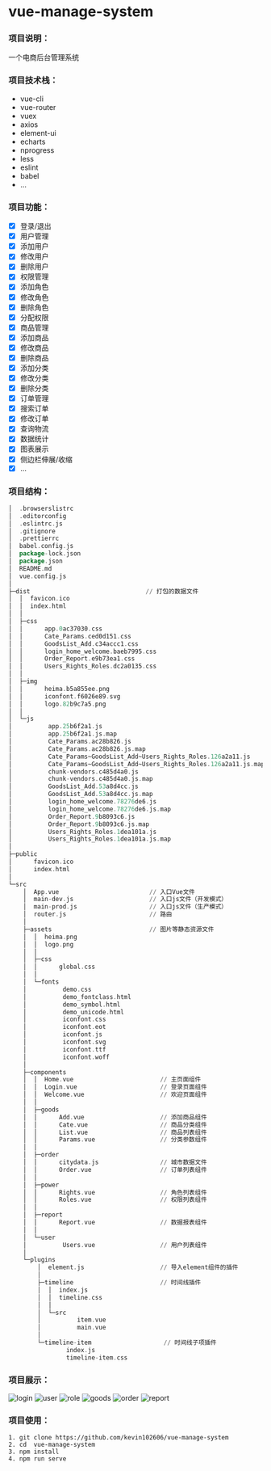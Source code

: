 # vue-manage-system

### 项目说明：

一个电商后台管理系统   

### 项目技术栈：

+ vue-cli
+ vue-router
+ vuex
+ axios
+ element-ui
+ echarts
+ nprogress
+ less
+ eslint
+ babel
+ ...

### 项目功能：

- [x] 登录/退出
- [x] 用户管理
- [x] 添加用户
- [x] 修改用户
- [x] 删除用户
- [x] 权限管理
- [x] 添加角色
- [x] 修改角色
- [x] 删除角色
- [x] 分配权限
- [x] 商品管理
- [x] 添加商品
- [x] 修改商品
- [x] 删除商品
- [x] 添加分类
- [x] 修改分类
- [x] 删除分类
- [x] 订单管理
- [x] 搜索订单
- [x] 修改订单
- [x] 查询物流
- [x] 数据统计
- [x] 图表展示
- [x] 侧边栏伸展/收缩
- [x] ...

### 项目结构：

```a
│  .browserslistrc
│  .editorconfig
│  .eslintrc.js
│  .gitignore
│  .prettierrc
│  babel.config.js
│  package-lock.json
│  package.json
│  README.md
│  vue.config.js         
│  
├─dist                                // 打包的数据文件              
│  │  favicon.ico
│  │  index.html
│  │  
│  ├─css
│  │      app.0ac37030.css
│  │      Cate_Params.ced0d151.css
│  │      GoodsList_Add.c34accc1.css
│  │      login_home_welcome.baeb7995.css
│  │      Order_Report.e9b73ea1.css
│  │      Users_Rights_Roles.dc2a0135.css
│  │      
│  ├─img
│  │      heima.b5a855ee.png
│  │      iconfont.f6026e89.svg
│  │      logo.82b9c7a5.png
│  │      
│  └─js
│          app.25b6f2a1.js
│          app.25b6f2a1.js.map
│          Cate_Params.ac28b826.js
│          Cate_Params.ac28b826.js.map
│          Cate_Params~GoodsList_Add~Users_Rights_Roles.126a2a11.js
│          Cate_Params~GoodsList_Add~Users_Rights_Roles.126a2a11.js.map
│          chunk-vendors.c485d4a0.js
│          chunk-vendors.c485d4a0.js.map
│          GoodsList_Add.53a8d4cc.js
│          GoodsList_Add.53a8d4cc.js.map
│          login_home_welcome.78276de6.js
│          login_home_welcome.78276de6.js.map
│          Order_Report.9b8093c6.js
│          Order_Report.9b8093c6.js.map
│          Users_Rights_Roles.1dea101a.js
│          Users_Rights_Roles.1dea101a.js.map
│          
├─public
│      favicon.ico
│      index.html
│      
└─src
    │  App.vue                         // 入口Vue文件  
    │  main-dev.js                     // 入口js文件（开发模式）
    │  main-prod.js                    // 入口js文件（生产模式）
    │  router.js                       // 路由
    │  
    ├─assets                           // 图片等静态资源文件
    │  │  heima.png
    │  │  logo.png
    │  │  
    │  ├─css
    │  │      global.css
    │  │      
    │  └─fonts
    │          demo.css
    │          demo_fontclass.html
    │          demo_symbol.html
    │          demo_unicode.html
    │          iconfont.css
    │          iconfont.eot
    │          iconfont.js
    │          iconfont.svg
    │          iconfont.ttf
    │          iconfont.woff
    │          
    ├─components
    │  │  Home.vue                        // 主页面组件
    │  │  Login.vue                       // 登录页面组件      
    │  │  Welcome.vue                     // 欢迎页面组件                     
    │  │  
    │  ├─goods                            
    │  │      Add.vue                     // 添加商品组件               
    │  │      Cate.vue                    // 商品分类组件
    │  │      List.vue                    // 商品列表组件
    │  │      Params.vue                  // 分类参数组件
    │  │      
    │  ├─order                                           
    │  │      citydata.js                 // 城市数据文件
    │  │      Order.vue                   // 订单列表组件
    │  │      
    │  ├─power                            
    │  │      Rights.vue                  // 角色列表组件
    │  │      Roles.vue                   // 权限列表组件
    │  │      
    │  ├─report                           
    │  │      Report.vue                  // 数据报表组件
    │  │      
    │  └─user                             
    │          Users.vue                  // 用户列表组件
    │          
    └─plugins
        │  element.js                     // 导入element组件的插件
        │  
        ├─timeline                        // 时间线插件        
        │  │  index.js
        │  │  timeline.css
        │  │  
        │  └─src
        │          item.vue
        │          main.vue
        │          
        └─timeline-item                    // 时间线子项插件  
                index.js
                timeline-item.css
```

### 项目展示：

![login](https://user-images.githubusercontent.com/50788337/111029898-38274780-843a-11eb-80d9-a82095cea8b6.png)
![user](https://user-images.githubusercontent.com/50788337/111029900-3bbace80-843a-11eb-8fa8-0a7b3bd5cd26.png)
![role](https://user-images.githubusercontent.com/50788337/111029906-41181900-843a-11eb-9b59-6e7b5f8ba5a1.png)
![goods](https://user-images.githubusercontent.com/50788337/111029912-4e350800-843a-11eb-941f-6dc124e75ae5.png)
![order](https://user-images.githubusercontent.com/50788337/111029916-50976200-843a-11eb-9ba7-e8a7bbf559c1.png)
![report](https://user-images.githubusercontent.com/50788337/111029917-53925280-843a-11eb-9f3e-1008dd578f23.png)

### 项目使用：

```
1. git clone https://github.com/kevin102606/vue-manage-system
2. cd  vue-manage-system
3. npm install
4. npm run serve
```

